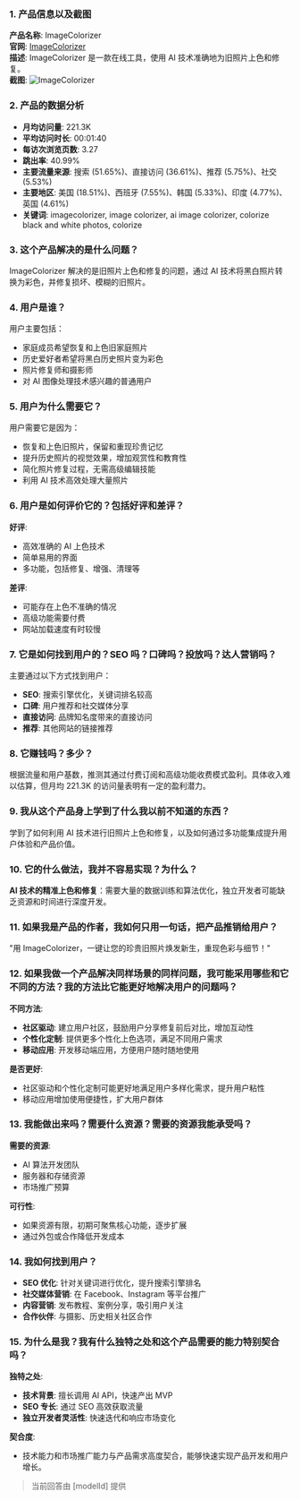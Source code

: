 ### 1. 产品信息以及截图

**产品名称**: ImageColorizer  
**官网**: [ImageColorizer](https://imagecolorizer.com)  
**描述**: ImageColorizer 是一款在线工具，使用 AI 技术准确地为旧照片上色和修复。  
**截图**: ![ImageColorizer](https://cdn-images.toolify.ai/image/580dd9e952280b23b53f57e4456c6319.jpeg)

### 2. 产品的数据分析

- **月均访问量**: 221.3K
- **平均访问时长**: 00:01:40
- **每访次浏览页数**: 3.27
- **跳出率**: 40.99%
- **主要流量来源**: 搜索 (51.65%)、直接访问 (36.61%)、推荐 (5.75%)、社交 (5.53%)
- **主要地区**: 美国 (18.51%)、西班牙 (7.55%)、韩国 (5.33%)、印度 (4.77%)、英国 (4.61%)
- **关键词**: imagecolorizer, image colorizer, ai image colorizer, colorize black and white photos, colorize

### 3. 这个产品解决的是什么问题？

ImageColorizer 解决的是旧照片上色和修复的问题，通过 AI 技术将黑白照片转换为彩色，并修复损坏、模糊的旧照片。

### 4. 用户是谁？

用户主要包括：
- 家庭成员希望恢复和上色旧家庭照片
- 历史爱好者希望将黑白历史照片变为彩色
- 照片修复师和摄影师
- 对 AI 图像处理技术感兴趣的普通用户

### 5. 用户为什么需要它？

用户需要它是因为：
- 恢复和上色旧照片，保留和重现珍贵记忆
- 提升历史照片的视觉效果，增加观赏性和教育性
- 简化照片修复过程，无需高级编辑技能
- 利用 AI 技术高效处理大量照片

### 6. 用户是如何评价它的？包括好评和差评？

**好评**:
- 高效准确的 AI 上色技术
- 简单易用的界面
- 多功能，包括修复、增强、清理等

**差评**:
- 可能存在上色不准确的情况
- 高级功能需要付费
- 网站加载速度有时较慢

### 7. 它是如何找到用户的？SEO 吗？口碑吗？投放吗？达人营销吗？

主要通过以下方式找到用户：
- **SEO**: 搜索引擎优化，关键词排名较高
- **口碑**: 用户推荐和社交媒体分享
- **直接访问**: 品牌知名度带来的直接访问
- **推荐**: 其他网站的链接推荐

### 8. 它赚钱吗？多少？

根据流量和用户基数，推测其通过付费订阅和高级功能收费模式盈利。具体收入难以估算，但月均 221.3K 的访问量表明有一定的盈利潜力。

### 9. 我从这个产品身上学到了什么我以前不知道的东西？

学到了如何利用 AI 技术进行旧照片上色和修复，以及如何通过多功能集成提升用户体验和产品价值。

### 10. 它的什么做法，我并不容易实现？为什么？

**AI 技术的精准上色和修复**：需要大量的数据训练和算法优化，独立开发者可能缺乏资源和时间进行深度开发。

### 11. 如果我是产品的作者，我如何只用一句话，把产品推销给用户？

"用 ImageColorizer，一键让您的珍贵旧照片焕发新生，重现色彩与细节！"

### 12. 如果我做一个产品解决同样场景的同样问题，我可能采用哪些和它不同的方法？我的方法比它能更好地解决用户的问题吗？

**不同方法**:
- **社区驱动**: 建立用户社区，鼓励用户分享修复前后对比，增加互动性
- **个性化定制**: 提供更多个性化上色选项，满足不同用户需求
- **移动应用**: 开发移动端应用，方便用户随时随地使用

**是否更好**:
- 社区驱动和个性化定制可能更好地满足用户多样化需求，提升用户粘性
- 移动应用增加使用便捷性，扩大用户群体

### 13. 我能做出来吗？需要什么资源？需要的资源我能承受吗？

**需要的资源**:
- AI 算法开发团队
- 服务器和存储资源
- 市场推广预算

**可行性**:
- 如果资源有限，初期可聚焦核心功能，逐步扩展
- 通过外包或合作降低开发成本

### 14. 我如何找到用户？

- **SEO 优化**: 针对关键词进行优化，提升搜索引擎排名
- **社交媒体营销**: 在 Facebook、Instagram 等平台推广
- **内容营销**: 发布教程、案例分享，吸引用户关注
- **合作伙伴**: 与摄影、历史相关社区合作

### 15. 为什么是我？我有什么独特之处和这个产品需要的能力特别契合吗？

**独特之处**:
- **技术背景**: 擅长调用 AI API，快速产出 MVP
- **SEO 专长**: 通过 SEO 高效获取流量
- **独立开发者灵活性**: 快速迭代和响应市场变化

**契合度**:
- 技术能力和市场推广能力与产品需求高度契合，能够快速实现产品开发和用户增长。

> 当前回答由 [modelId] 提供